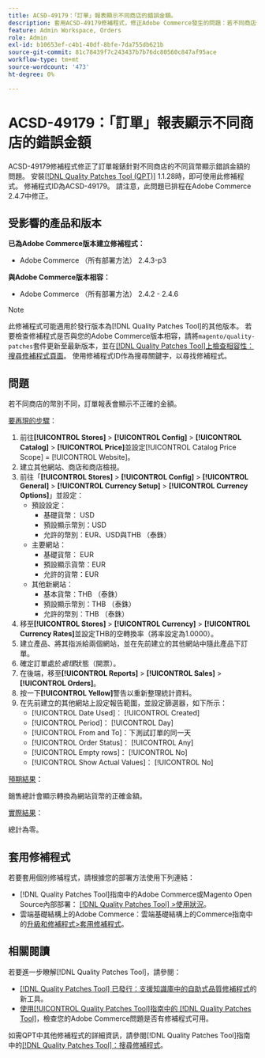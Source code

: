 ```yaml
---
title: ACSD-49179：「訂單」報表顯示不同商店的錯誤金額。
description: 套用ACSD-49179修補程式，修正Adobe Commerce發生的問題：若不同商店使用不同貨幣，訂單報表會顯示不正確的金額。
feature: Admin Workspace, Orders
role: Admin
exl-id: b10653ef-c4b1-40df-8bfe-7da755db621b
source-git-commit: 81c78439f7c243437b7b76dc80560c847af95ace
workflow-type: tm+mt
source-wordcount: '473'
ht-degree: 0%

---
```


# ACSD-49179：「訂單」報表顯示不同商店的錯誤金額

ACSD-49179修補程式修正了訂單報錶針對不同商店的不同貨幣顯示錯誤金額的問題。 安裝[[!DNL Quality Patches Tool (QPT)]](https://experienceleague.adobe.com/zh-hant/docs/commerce-knowledge-base/kb/announcements/commerce-announcements/magento-quality-patches-released-new-tool-to-self-serve-quality-patches) 1.1.28時，即可使用此修補程式。 修補程式ID為ACSD-49179。 請注意，此問題已排程在Adobe Commerce 2.4.7中修正。

## 受影響的產品和版本

**已為Adobe Commerce版本建立修補程式：**

* Adobe Commerce （所有部署方法） 2.4.3-p3

**與Adobe Commerce版本相容：**

* Adobe Commerce （所有部署方法） 2.4.2 - 2.4.6

>[!NOTE]
>
>此修補程式可能適用於發行版本為[!DNL Quality Patches Tool]的其他版本。 若要檢查修補程式是否與您的Adobe Commerce版本相容，請將`magento/quality-patches`套件更新至最新版本，並在[[!DNL Quality Patches Tool]上檢查相容性：搜尋修補程式頁面](https://experienceleague.adobe.com/tools/commerce-quality-patches/index.html?lang=zh-Hant)。 使用修補程式ID作為搜尋關鍵字，以尋找修補程式。

## 問題

若不同商店的幣別不同，訂單報表會顯示不正確的金額。

<u>要再現的步驟</u>：

1. 前往&#x200B;**[!UICONTROL Stores]** > **[!UICONTROL Config]** > **[!UICONTROL Catalog]** > **[!UICONTROL Price]**&#x200B;並設定[!UICONTROL Catalog Price Scope] = [!UICONTROL Website]。
1. 建立其他網站、商店和商店檢視。
1. 前往「**[!UICONTROL Stores]** > **[!UICONTROL Config]** > **[!UICONTROL General]** > **[!UICONTROL Currency Setup]** > **[!UICONTROL Currency Options]**」並設定：
   * 預設設定：
      * 基礎貨幣： USD
      * 預設顯示幣別：USD
      * 允許的幣別：EUR、USD與THB （泰銖）
   * 主要網站：
      * 基礎貨幣： EUR
      * 預設顯示貨幣：EUR
      * 允許的貨幣：EUR
   * 其他新網站：
      * 基本貨幣：THB （泰銖）
      * 預設顯示幣別：THB （泰銖）
      * 允許的幣別：THB （泰銖）
1. 移至&#x200B;**[!UICONTROL Stores]** > **[!UICONTROL Currency]** > **[!UICONTROL Currency Rates]**&#x200B;並設定THB的空轉換率（將率設定為1.0000）。
1. 建立產品、將其指派給兩個網站，並在先前建立的其他網站中隨此產品下訂單。
1. 確定訂單處於&#x200B;*處理*&#x200B;狀態（開票）。
1. 在後端，移至&#x200B;**[!UICONTROL Reports]** > **[!UICONTROL Sales]** > **[!UICONTROL Orders]**。
1. 按一下&#x200B;**[!UICONTROL Yellow]**&#x200B;警告以重新整理統計資料。
1. 在先前建立的其他網站上設定報告範圍，並設定篩選器，如下所示：
   * [!UICONTROL Date Used]： [!UICONTROL Created]
   * [!UICONTROL Period]： [!UICONTROL Day]
   * [!UICONTROL From and To]：下測試訂單的同一天
   * [!UICONTROL Order Status]： [!UICONTROL Any]
   * [!UICONTROL Empty rows]： [!UICONTROL No]
   * [!UICONTROL Show Actual Values]： [!UICONTROL No]

<u>預期結果</u>：

銷售總計會顯示轉換為網站貨幣的正確金額。

<u>實際結果</u>：

總計為零。

## 套用修補程式

若要套用個別修補程式，請根據您的部署方法使用下列連結：

* [!DNL Quality Patches Tool]指南中的Adobe Commerce或Magento Open Source內部部署： [[!DNL Quality Patches Tool] >使用狀況](/help/tools/quality-patches-tool/usage.md)。
* 雲端基礎結構上的Adobe Commerce：雲端基礎結構上的Commerce指南中的[升級和修補程式>套用修補程式](https://experienceleague.adobe.com/docs/commerce-cloud-service/user-guide/develop/upgrade/apply-patches.html?lang=zh-Hant)。

## 相關閱讀

若要進一步瞭解[!DNL Quality Patches Tool]，請參閱：

* [[!DNL Quality Patches Tool] 已發行：支援知識庫中的自助式品質修補程式](https://experienceleague.adobe.com/zh-hant/docs/commerce-knowledge-base/kb/announcements/commerce-announcements/magento-quality-patches-released-new-tool-to-self-serve-quality-patches)的新工具。
* [使用[!UICONTROL Quality Patches Tool]指南中的 [!DNL Quality Patches Tool]](/help/tools/quality-patches-tool/patches-available-in-qpt/check-patch-for-magento-issue-with-magento-quality-patches.md)，檢查您的Adobe Commerce問題是否有修補程式可用。


如需QPT中其他修補程式的詳細資訊，請參閱[!DNL Quality Patches Tool]指南中的[[!DNL Quality Patches Tool]：搜尋修補程式](https://experienceleague.adobe.com/tools/commerce-quality-patches/index.html?lang=zh-Hant)。

